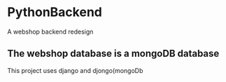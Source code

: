 # PythonBackend
A webshop backend redesign
## The webshop database is a mongoDB database
This project uses django and djongo(mongoDb
